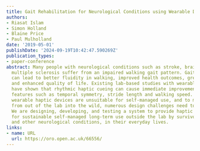 ```yaml
---
title: Gait Rehabilitation for Neurological Conditions using Wearable Devices
authors:
- Riasat Islam
- Simon Holland
- Blaine Price
- Paul Mulholland
date: '2019-05-01'
publishDate: '2024-09-19T10:42:47.590269Z'
publication_types:
- paper-conference
abstract: Many people with neurological conditions such as stroke, brain injury or
  multiple sclerosis suffer from an impaired walking gait pattern. Gait improvement
  can lead to better fluidity in walking, improved health outcomes, greater independence,
  and enhanced quality of life. Existing lab-based studies with wearable haptic devices
  have shown that rhythmic haptic cueing can cause immediate improvements to gait
  features such as temporal symmetry, stride length and walking speed. However, such
  wearable haptic devices are unsuitable for self-managed use, and to move this approach
  from out of the lab into the wild, numerous design challenges need to be addressed.
  We are designing, developing, and testing a system to provide haptic rhythmic cues
  for sustainable self-managed long-term use outside the lab by survivors of stroke,
  and other neurological conditions, in their everyday lives.
links:
- name: URL
  url: https://oro.open.ac.uk/66556/
---
```

